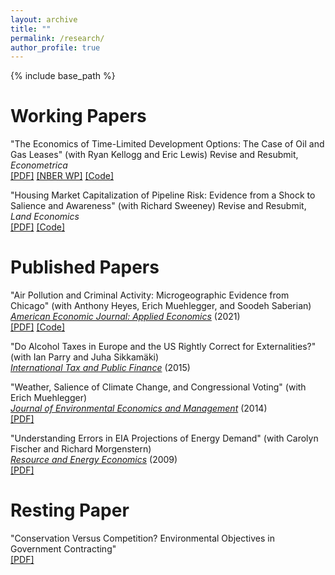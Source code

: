 ```yaml
---
layout: archive
title: ""
permalink: /research/
author_profile: true
---
```


{% include base_path %}

Working Papers 
======

"The Economics of Time-Limited Development Options: The Case of Oil and Gas Leases" (with Ryan Kellogg and Eric Lewis) Revise and Resubmit, *Econometrica*  
[[PDF]](https://eherrnst.github.io/files/pdf/research/hkl-leasing.pdf) [[NBER WP]](https://www.nber.org/system/files/working_papers/w27165/w27165.pdf)
[[Code]](https://github.com/kelloggrk/Public_HBP)

"Housing Market Capitalization of Pipeline Risk: Evidence from a Shock to Salience and Awareness" (with Richard Sweeney) Revise and Resubmit, *Land Economics*  
[[PDF]](https://eherrnst.github.io/files/pdf/research/hs-pipelines.pdf) 
[[Code]](https://github.com/rlsweeney/public_HS_pipelines)


Published Papers
======
"Air Pollution and Criminal Activity: Microgeographic Evidence from Chicago" (with Anthony Heyes, Erich Muehlegger, and Soodeh Saberian)  
[*American Economic Journal: Applied Economics*](https://doi.org/10.1257/app.20190091) (2021)  
[[PDF]](https://eherrnst.github.io/files/pdf/research/hhms-crime-and-pollution-aej.pdf) [[Code]](https://doi.org/10.3886/E119403V1)

"Do Alcohol Taxes in Europe and the US Rightly Correct for Externalities?" (with Ian Parry and Juha Sikkamäki)  
[*International Tax and Public Finance*](https://doi.org/10.1007/s10797-013-9294-8) (2015)  

"Weather, Salience of Climate Change, and Congressional Voting" (with Erich Muehlegger)  
[*Journal of Environmental Economics and Management*](https://doi.org/10.1016/j.jeem.2014.08.002) (2014)  
[[PDF]](https://eherrnst.github.io/files/pdf/research/hm-climate-voting.pdf)

"Understanding Errors in EIA Projections of Energy Demand" (with Carolyn Fischer and Richard Morgenstern)  
[*Resource and Energy Economics*](https://doi.org/10.1016/j.reseneeco.2009.04.003) (2009)  
[[PDF]](https://eherrnst.github.io/files/pdf/research/fhm-projections.pdf)


Resting Paper
======
"Conservation Versus Competition? Environmental Objectives in Government Contracting"  
[[PDF]](https://eherrnst.github.io/files/pdf/research/herrnstadt-timber-auctions.pdf)

  

  
